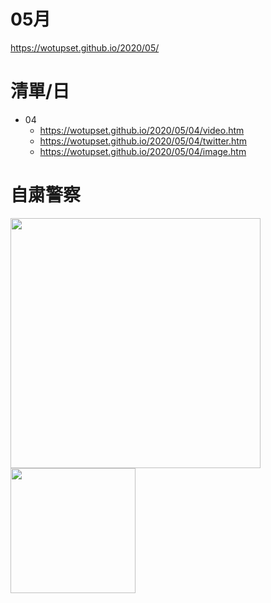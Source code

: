 # 05月
https://wotupset.github.io/2020/05/

# 清單/日
+ 04
  + https://wotupset.github.io/2020/05/04/video.htm 
  + https://wotupset.github.io/2020/05/04/twitter.htm  
  + https://wotupset.github.io/2020/05/04/image.htm 
  

# 自粛警察
<img src="https://i.imgur.com/bIg858g.jpg" width="400" height="auto">


<img src="https://i.imgur.com/trk2SIq.jpg" width="200" height="auto">

